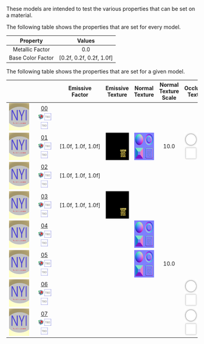 These models are intended to test the various properties that can be set on a material.

The following table shows the properties that are set for every model.


Property | **Values**
:---: | :---:
Metallic Factor | 0.0
Base Color Factor | [0.2f,&nbsp;0.2f,&nbsp;0.2f,&nbsp;1.0f]


The following table shows the properties that are set for a given model.


&nbsp;&nbsp;&nbsp;&nbsp;&nbsp;&nbsp;&nbsp;&nbsp;&nbsp;&nbsp;&nbsp;&nbsp;&nbsp;&nbsp; | &nbsp;&nbsp;&nbsp;&nbsp;&nbsp;&nbsp;&nbsp;&nbsp;&nbsp;&nbsp;&nbsp;&nbsp;&nbsp;&nbsp; | Emissive Factor | Emissive Texture | Normal Texture | Normal Texture Scale | Occlusion Texture | Occlusion Texture Strength
:---: | :---: | :---: | :---: | :---: | :---: | :---: | :---:
<img src="ReferenceImages/Material_00.png" height="72" width="72" align="middle"> | [00](Material_00.gltf)<br><img src="ReferenceImages/Babylon.png" height="18" width="18" align="middle"><img src="ReferenceImages/TBD.png" height="18" width="18" align="middle"><img src="ReferenceImages/TBD.png" height="18" width="18" align="middle"> |   |   |   |   |   |
<img src="ReferenceImages/Material_01.png" height="72" width="72" align="middle"> | [01](Material_01.gltf)<br><img src="ReferenceImages/Babylon.png" height="18" width="18" align="middle"><img src="ReferenceImages/TBD.png" height="18" width="18" align="middle"><img src="ReferenceImages/TBD.png" height="18" width="18" align="middle"> | [1.0f,&nbsp;1.0f,&nbsp;1.0f] | <img src="Textures/Emissive_Plane.png" height="72" width="72" align="middle"> | <img src="Textures/Normal_Plane.png" height="72" width="72" align="middle"> | 10.0 | <img src="Textures/Occlusion_Plane.png" height="72" width="72" align="middle"> | 0.5   |
<img src="ReferenceImages/Material_02.png" height="72" width="72" align="middle"> | [02](Material_02.gltf)<br><img src="ReferenceImages/Babylon.png" height="18" width="18" align="middle"><img src="ReferenceImages/TBD.png" height="18" width="18" align="middle"><img src="ReferenceImages/TBD.png" height="18" width="18" align="middle"> | [1.0f,&nbsp;1.0f,&nbsp;1.0f] |   |   |   |   |   |
<img src="ReferenceImages/Material_03.png" height="72" width="72" align="middle"> | [03](Material_03.gltf)<br><img src="ReferenceImages/Babylon.png" height="18" width="18" align="middle"><img src="ReferenceImages/TBD.png" height="18" width="18" align="middle"><img src="ReferenceImages/TBD.png" height="18" width="18" align="middle"> | [1.0f,&nbsp;1.0f,&nbsp;1.0f] | <img src="Textures/Emissive_Plane.png" height="72" width="72" align="middle"> |   |   |   |   |
<img src="ReferenceImages/Material_04.png" height="72" width="72" align="middle"> | [04](Material_04.gltf)<br><img src="ReferenceImages/Babylon.png" height="18" width="18" align="middle"><img src="ReferenceImages/TBD.png" height="18" width="18" align="middle"><img src="ReferenceImages/TBD.png" height="18" width="18" align="middle"> |   |   | <img src="Textures/Normal_Plane.png" height="72" width="72" align="middle"> |   |   |   |
<img src="ReferenceImages/Material_05.png" height="72" width="72" align="middle"> | [05](Material_05.gltf)<br><img src="ReferenceImages/Babylon.png" height="18" width="18" align="middle"><img src="ReferenceImages/TBD.png" height="18" width="18" align="middle"><img src="ReferenceImages/TBD.png" height="18" width="18" align="middle"> |   |   | <img src="Textures/Normal_Plane.png" height="72" width="72" align="middle"> | 10.0 |   |   |
<img src="ReferenceImages/Material_06.png" height="72" width="72" align="middle"> | [06](Material_06.gltf)<br><img src="ReferenceImages/Babylon.png" height="18" width="18" align="middle"><img src="ReferenceImages/TBD.png" height="18" width="18" align="middle"><img src="ReferenceImages/TBD.png" height="18" width="18" align="middle"> |   |   |   |   | <img src="Textures/Occlusion_Plane.png" height="72" width="72" align="middle"> |   |
<img src="ReferenceImages/Material_07.png" height="72" width="72" align="middle"> | [07](Material_07.gltf)<br><img src="ReferenceImages/Babylon.png" height="18" width="18" align="middle"><img src="ReferenceImages/TBD.png" height="18" width="18" align="middle"><img src="ReferenceImages/TBD.png" height="18" width="18" align="middle"> |   |   |   |   | <img src="Textures/Occlusion_Plane.png" height="72" width="72" align="middle"> | 0.5   |

